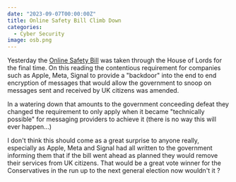 ```yaml
---
date: "2023-09-07T00:00:00Z"
title: Online Safety Bill Climb Down
categories:
  - Cyber Security
image: osb.png
---
```

Yesterday the [Online Safety Bill](https://bills.parliament.uk/bills/3137) was taken through the House of Lords for the final time. On this reading the contentious requirement for companies such as Apple, Meta, Signal to provide a "backdoor" into the end to end encryption of messages that would allow the government to snoop on messages sent and received by UK citizens was amended. 

In a watering down that amounts to the government conceeding defeat they changed the requirement to only apply when it became "technically possible" for messaging providers to achieve it (there is no way this will ever happen...)

I don't think this should come as a great surprise to anyone really, especially as Apple, Meta and Signal had all written to the government informing them that if the bill went ahead as planned they would remove their services from UK citizens. That would be a great vote winner for the Conservatives in the run up to the next general election now wouldn't it ?

